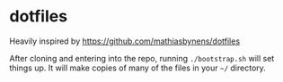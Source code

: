dotfiles
========

Heavily inspired by https://github.com/mathiasbynens/dotfiles

After cloning and entering into the repo, running `./bootstrap.sh` will set things up.  It will make copies of many of the files in your `~/` directory.